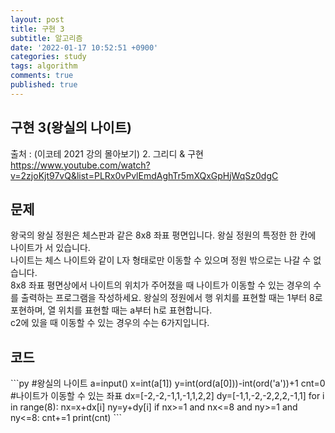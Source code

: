 ```yaml
---
layout: post
title: 구현 3
subtitle: 알고리즘
date: '2022-01-17 10:52:51 +0900'
categories: study
tags: algorithm
comments: true
published: true
---
```

## 구현 3(왕실의 나이트)
출처 : (이코테 2021 강의 몰아보기) 2. 그리디 & 구현 <br>
<a href="https://www.youtube.com/watch?v=2zjoKjt97vQ&list=PLRx0vPvlEmdAghTr5mXQxGpHjWqSz0dgC">https://www.youtube.com/watch?v=2zjoKjt97vQ&list=PLRx0vPvlEmdAghTr5mXQxGpHjWqSz0dgC</a><br>
<h2>문제</h2>
왕국의 왕실 정원은 체스판과 같은 8x8 좌표 평면입니다. 왕실 정원의 특정한 한 칸에 나이트가 서 있습니다.<br>
나이트는 체스 나이트와 같이 L자 형태로만 이동할 수 있으며 정원 밖으로는 나갈 수 없습니다.<br>
8x8 좌표 평면상에서 나이트의 위치가 주어졌을 때 나이트가 이동할 수 있는 경우의 수를 출력하는 프로그램을 작성하세요. 왕실의 정원에서 행 위치를 표현할 때는 1부터 8로 포현하며, 열 위치를 표현할 때는 a부터 h로 표현합니다.<br>
c2에 있을 때 이동할 수 있는 경우의 수는 6가지입니다.<br>
<h2>코드</h2>
```py
#왕실의 나이트
a=input()
x=int(a[1])
y=int(ord(a[0]))-int(ord('a'))+1
cnt=0
#나이트가 이동할 수 있는 좌표
dx=[-2,-2,-1,1,-1,1,2,2]
dy=[-1,1,-2,-2,2,2,-1,1]
for i in range(8):
    nx=x+dx[i]
    ny=y+dy[i]
    if nx>=1 and nx<=8 and ny>=1 and ny<=8:
        cnt+=1
print(cnt)
```



